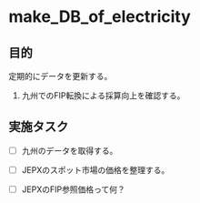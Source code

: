 # make_DB_of_electricity

## 目的
定期的にデータを更新する。
1. 九州でのFIP転換による採算向上を確認する。

## 実施タスク
- [ ] 九州のデータを取得する。
- [ ] JEPXのスポット市場の価格を整理する。
- [ ] JEPXのFIP参照価格って何？

